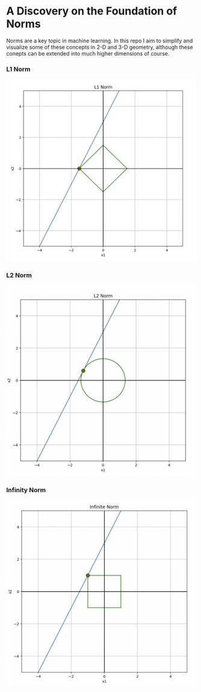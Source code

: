 # A Discovery on the Foundation of Norms

Norms are a key topic in machine learning. In this repo I aim to simplify and visualize some of these concepts in 2-D and 3-D geometry, although these conepts can be extended into much higher dimensions of course.


### L1 Norm
![2-D L1 Norm Visual](https://github.com/ae20cg/norms/blob/main/norm_plots/l1norm.png)

### L2 Norm
![2-D L2 Norm Visual](https://github.com/ae20cg/norms/blob/main/norm_plots/l2norm.png)

### Infinity Norm
![2-D Inf Norm Visual](https://github.com/ae20cg/norms/blob/main/norm_plots/infnorm.png)
